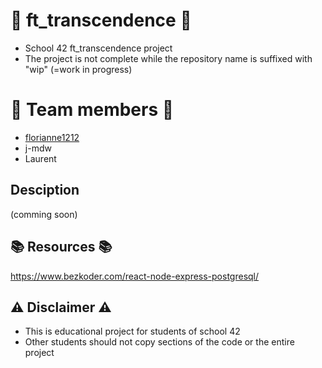 # :rocket: ft_transcendence :rocket:
* School 42 ft_transcendence project
* The project is not complete while the repository name is suffixed with "wip" (=work in progress)

# :space_invader: Team members :space_invader:
* [florianne1212](https://github.com/florianne1212)
* j-mdw
* Laurent

## Desciption
(comming soon)

## :books: Resources :books:

https://www.bezkoder.com/react-node-express-postgresql/

## :warning: Disclaimer :warning:
*  This is educational project for students of school 42
*  Other students should not copy sections of the code or the entire project
